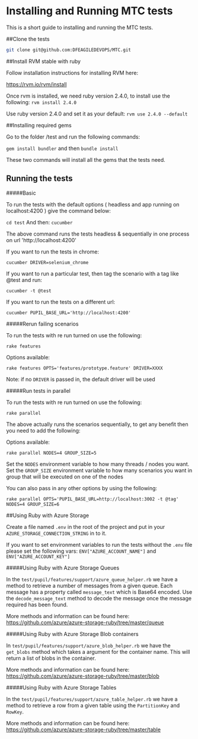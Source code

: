 Installing and Running MTC tests
================================

This is a short guide to installing and running the MTC tests.

##Clone the tests

```bash
git clone git@github.com:DFEAGILEDEVOPS/MTC.git
```

##Install RVM stable with ruby

Follow installation instructions for installing RVM here:

https://rvm.io/rvm/install

Once rvm is installed, we need ruby version 2.4.0, to install use the following:
 `rvm install 2.4.0`

Use ruby version 2.4.0 and set it as your default:
 `rvm use 2.4.0 --default`

##Installing required gems

Go to the folder /test and run the following commands:

`gem install bundler` and then `bundle install`

These two commands will install all the gems that the tests need.

## Running the tests

#####Basic

To run the tests with the default options ( headless and app running on localhost:4200 ) give the command below:

`cd test`
And then:
`cucumber`

 The above command runs the tests headless & sequentially in one process on url 'http://localhost:4200'

If you want to run the tests in chrome:

`cucumber DRIVER=selenium_chrome`

If you want to run a particular test, then tag the scenario with a tag like @test and run:

`cucumber -t @test`

If you want to run the tests on a different url:

`cucumber PUPIL_BASE_URL='http://localhost:4200'`

#####Rerun failing scenarios

To run the tests with re run turned on use the following:

`rake features`

Options available:

`rake features OPTS='features/prototype.feature' DRIVER=XXXX`

Note: if no `DRIVER` is passed in, the default driver will be used

#####Run tests in parallel

To run the tests with re run turned on use the following:

`rake parallel`

The above actually runs the scenarios sequentially, to get
any benefit then you need to add the following:

Options available:

`rake parallel NODES=4 GROUP_SIZE=5`

Set the `NODES` environment variable to how many threads / nodes you want.
Set the `GROUP_SIZE` environment variable to how many scenarios you want in
group that will be executed on one of the nodes

You can also pass in any other options by using the following:

`rake parallel OPTS='PUPIL_BASE_URL=http://localhost:3002 -t @tag' NODES=4 GROUP_SIZE=6`


##Using Ruby with Azure Storage

Create a file named `.env` in the root of the project and put
in your `AZURE_STORAGE_CONNECTION_STRING` in to it.

If you want to set environment variables to run the tests without the `.env` file please set the following vars:
`ENV["AZURE_ACCOUNT_NAME"]` and `ENV["AZURE_ACCOUNT_KEY"]`

#####Using Ruby with Azure Storage Queues

In the `test/pupil/features/support/azure_queue_helper.rb` we have a method
to retrieve a number of messages from a given queue. Each message has a property called `message_text`
which is Base64 encoded. Use the `decode_message_text` method to decode the message once the message
required has been found.

More methods and information can be found here:
https://github.com/azure/azure-storage-ruby/tree/master/queue

#####Using Ruby with Azure Storage Blob containers

In `test/pupil/features/support/azure_blob_helper.rb` we have the `get_blobs` method which takes a argument
for the container name. This will return a list of blobs in the container.

More methods and information can be found here:
https://github.com/azure/azure-storage-ruby/tree/master/blob

#####Using Ruby with Azure Storage Tables

In the `test/pupil/features/support/azure_table_helper.rb` we have a method to retrieve a row from a given
table using the `PartitionKey` and `RowKey`.

More methods and information can be found here:
https://github.com/azure/azure-storage-ruby/tree/master/table